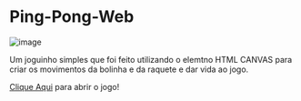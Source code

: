 # Ping-Pong-Web

![image](https://github.com/Luiiz-Souza/Jogo-Ping-Pong-Web/assets/100872927/5ec21b63-9398-4190-bf66-4dbbeb1a7c16)

Um joguinho simples que foi feito utilizando o elemtno HTML CANVAS para criar os movimentos da bolinha e da raquete e dar vida ao jogo.

<a href= "https://luiiz-souza.github.io/Jogo-Ping-Pong-Web/" target= "_blank">Clique Aqui</a> para abrir o jogo!
